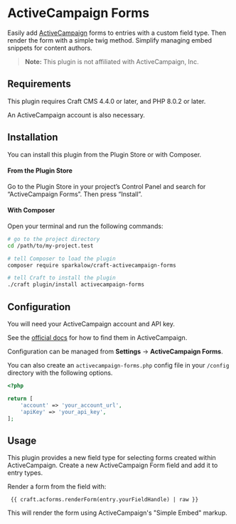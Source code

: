 # ActiveCampaign Forms

Easily add [ActiveCampaign](https://www.activecampaign.com/) forms to entries with a custom field type. Then render the form with a simple twig method. 
Simplify managing embed snippets for content authors.


> **Note:** This plugin is not affiliated with ActiveCampaign, Inc.


## Requirements

This plugin requires Craft CMS 4.4.0 or later, and PHP 8.0.2 or later. 

An ActiveCampaign account is also necessary.

## Installation

You can install this plugin from the Plugin Store or with Composer.

#### From the Plugin Store

Go to the Plugin Store in your project’s Control Panel and search for “ActiveCampaign Forms”. Then press “Install”.

#### With Composer

Open your terminal and run the following commands:

```bash
# go to the project directory
cd /path/to/my-project.test

# tell Composer to load the plugin
composer require sparkalow/craft-activecampaign-forms

# tell Craft to install the plugin
./craft plugin/install activecampaign-forms
```


## Configuration

You will need your ActiveCampaign account and API key. 

See the [official docs](https://help.activecampaign.com/hc/en-us/articles/207317590-Getting-started-with-the-API) for how to find them in ActiveCampaign.


Configuration can be managed  from **Settings** → **ActiveCampaign Forms**. 

You can also create an `activecampaign-forms.php` config file in your `/config` directory with the following options.

```php
<?php

return [
    'account' => 'your_account_url',
    'apiKey' => 'your_api_key',
];
```

## Usage

This plugin provides a new field type for selecting forms created within ActiveCampaign. Create a new ActiveCampaign Form field and add it to entry types. 

Render a form from the field with:
```twig
 {{ craft.acforms.renderForm(entry.yourFieldHandle) | raw }}
```

This will render the form using ActiveCampaign's "Simple Embed" markup.
